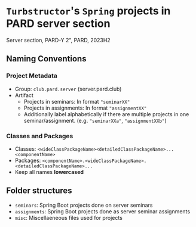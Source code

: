 # `Turbstructor`'s `Spring` projects in PARD server section
Server section, PARD-Y 2", PARD, 2023H2

## Naming Conventions
### Project Metadata
- Group: `club.pard.server` (server.pard.club)
- Artifact
    - Projects in seminars: In format `"seminarXX"`
    - Projects in assignments: In format `"assignmentXX"`
    - Additionally label alphabetically if there are multiple projects in one seminar/assignment. (e.g. `"seminarXXa"`, `"assignmentXXb"`)
### Classes and Packages
- Classes: `<wideClassPackageName><detailedClassPackageName>...<componentName>`
- Packages: `<componentName>.<wideClassPackageName>.<detailedClassPackageName>...`
- Keep all names **lowercased**

## Folder structures
- `seminars`: Spring Boot projects done on server seminars
- `assignments`: Spring Boot projects done as server seminar assignments
- `misc`: Miscellaeneous files used for projects